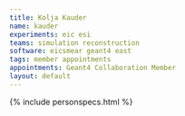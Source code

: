 ```yaml
---
title: Kolja Kauder
name: kauder
experiments: eic esi
teams: simulation reconstruction
software: eicsmear geant4 east
tags: member appointments
appointments: Geant4 Collaboration Member
layout: default
---
```


{% include personspecs.html %}
